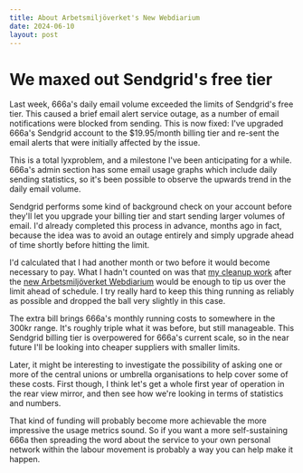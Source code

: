 ```yaml
---
title: About Arbetsmiljöverket's New Webdiarium
date: 2024-06-10
layout: post
---
```


# We maxed out Sendgrid's free tier

Last week, 666a's daily email volume exceeded the limits of Sendgrid's free tier. This caused a brief email alert service outage, as a number of email notifications were blocked from sending. This is now fixed: I've upgraded 666a's Sendgrid account to the $19.95/month billing tier and re-sent the email alerts that were initially affected by the issue.

This is a total lyxproblem, and a milestone I've been anticipating for a while. 666a's admin section has some email usage graphs which include daily sending statistics, so it's been possible to observe the upwards trend in the daily email volume.

Sendgrid performs some kind of background check on your account before they'll let you upgrade your billing tier and start sending larger volumes of email. I'd already completed this process in advance, months ago in fact, because the idea was to avoid an outage entirely and simply upgrade ahead of time shortly before hitting the limit.

I'd calculated that I had another month or two before it would become necessary to pay. What I hadn't counted on was that [my cleanup work](https://github.com/666ase/666a/issues/46) after the [new Arbetsmiljöverket Webdiarium](/news/about-arbetsmiljoverkets-new-webdiarium) would be enough to tip us over the limit ahead of schedule. I try really hard to keep this thing running as reliably as possible and dropped the ball very slightly in this case.

The extra bill brings 666a's monthly running costs to somewhere in the 300kr range. It's roughly triple what it was before, but still manageable. This Sendgrid billing tier is overpowered for 666a's current scale, so in the near future I'll be looking into cheaper suppliers with smaller limits.

Later, it might be interesting to investigate the possibility of asking one or more of the central unions or umbrella organisations to help cover some of these costs. First though, I think let's get a whole first year of operation in the rear view mirror, and then see how we're looking in terms of statistics and numbers.

That kind of funding will probably become more achievable the more impressive the usage metrics sound. So if you want a more self-sustaining 666a then spreading the word about the service to your own personal network within the labour movement is probably a way you can help make it happen.
